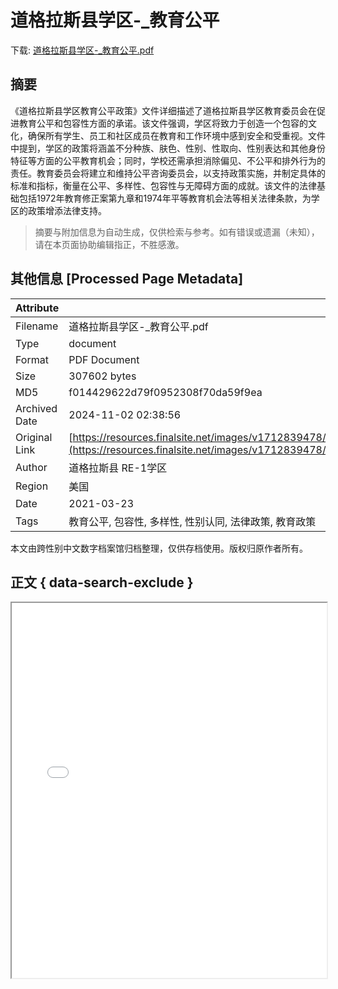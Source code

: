 # 道格拉斯县学区-_教育公平

<!-- tcd_download_link -->
下载: <a href="../道格拉斯县学区-_教育公平.pdf" download>道格拉斯县学区-_教育公平.pdf</a>
<!-- tcd_download_link_end -->

## 摘要

<!-- tcd_abstract -->
《道格拉斯县学区教育公平政策》文件详细描述了道格拉斯县学区教育委员会在促进教育公平和包容性方面的承诺。该文件强调，学区将致力于创造一个包容的文化，确保所有学生、员工和社区成员在教育和工作环境中感到安全和受重视。文件中提到，学区的政策将涵盖不分种族、肤色、性别、性取向、性别表达和其他身份特征等方面的公平教育机会；同时，学校还需承担消除偏见、不公平和排外行为的责任。教育委员会将建立和维持公平咨询委员会，以支持政策实施，并制定具体的标准和指标，衡量在公平、多样性、包容性与无障碍方面的成就。该文件的法律基础包括1972年教育修正案第九章和1974年平等教育机会法等相关法律条款，为学区的政策增添法律支持。

<!-- tcd_abstract_end -->

> 摘要与附加信息为自动生成，仅供检索与参考。如有错误或遗漏（未知），请在本页面协助编辑指正，不胜感激。

## 其他信息 [Processed Page Metadata]

| Attribute       | Value                                  |
|-----------------|----------------------------------------|
| Filename        | 道格拉斯县学区-_教育公平.pdf                             |
| Type            | document                                 |
| Format          | PDF Document                               |
| Size            | 307602 bytes                           |
| MD5             | f014429622d79f0952308f70da59f9ea                                  |
| Archived Date   | 2024-11-02 02:38:56                             |
| Original Link   | [https://resources.finalsite.net/images/v1712839478/dcsdk12org/sr06tgphfgsgjlljjyfl/adbeducationalequity232021_mandarin.pdf](https://resources.finalsite.net/images/v1712839478/dcsdk12org/sr06tgphfgsgjlljjyfl/adbeducationalequity232021_mandarin.pdf)                         |
| Author          | 道格拉斯县 RE-1学区                               |
| Region          | 美国                               |
| Date            | 2021-03-23                                 |
| Tags            | 教育公平, 包容性, 多样性, 性别认同, 法律政策, 教育政策                                 |

本文由跨性别中文数字档案馆归档整理，仅供存档使用。版权归原作者所有。


## 正文 { data-search-exclude }

<!-- tcd_main_text -->
<iframe src="../道格拉斯县学区-_教育公平.pdf" width="100%" height="600px">
    <p>无法显示PDF，请下载查看。</p>
</iframe>
<!-- tcd_main_text_end -->

